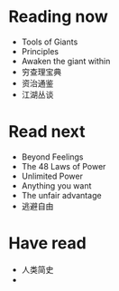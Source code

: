 # Reading now
- Tools of Giants
- Principles
- Awaken the giant within
- 穷查理宝典
- 资治通鉴
- 江湖丛谈



# Read next
- Beyond Feelings
- The 48 Laws of Power
- Unlimited Power
- Anything you want
- The unfair advantage
- 逃避自由


# Have read
- 人类简史
- 